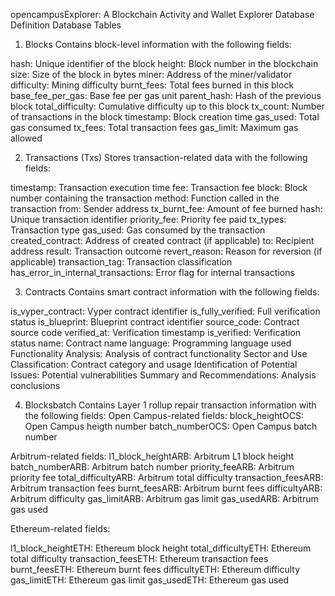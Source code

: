 opencampusExplorer: A Blockchain Activity and Wallet Explorer
Database Definition
Database Tables
1. Blocks
Contains block-level information with the following fields:

hash: Unique identifier of the block
height: Block number in the blockchain
size: Size of the block in bytes
miner: Address of the miner/validator
difficulty: Mining difficulty
burnt_fees: Total fees burned in this block
base_fee_per_gas: Base fee per gas unit
parent_hash: Hash of the previous block
total_difficulty: Cumulative difficulty up to this block
tx_count: Number of transactions in the block
timestamp: Block creation time
gas_used: Total gas consumed
tx_fees: Total transaction fees
gas_limit: Maximum gas allowed

2. Transactions (Txs)
Stores transaction-related data with the following fields:

timestamp: Transaction execution time
fee: Transaction fee
block: Block number containing the transaction
method: Function called in the transaction
from: Sender address
tx_burnt_fee: Amount of fee burned
hash: Unique transaction identifier
priority_fee: Priority fee paid
tx_types: Transaction type
gas_used: Gas consumed by the transaction
created_contract: Address of created contract (if applicable)
to: Recipient address
result: Transaction outcome
revert_reason: Reason for reversion (if applicable)
transaction_tag: Transaction classification
has_error_in_internal_transactions: Error flag for internal transactions

3. Contracts
Contains smart contract information with the following fields:

is_vyper_contract: Vyper contract identifier
is_fully_verified: Full verification status
is_blueprint: Blueprint contract identifier
source_code: Contract source code
verified_at: Verification timestamp
is_verified: Verification status
name: Contract name
language: Programming language used
Functionality Analysis: Analysis of contract functionality
Sector and Use Classification: Contract category and usage
Identification of Potential Issues: Potential vulnerabilities
Summary and Recommendations: Analysis conclusions

4. Blocksbatch
Contains Layer 1 rollup repair transaction information with the following fields:
Open Campus-related fields:
block_heightOCS: Open Campus heigth number
batch_numberOCS: Open Campus batch number

Arbitrum-related fields:
l1_block_heightARB: Arbitrum L1 block height
batch_numberARB: Arbitrum batch number
priority_feeARB: Arbitrum priority fee
total_difficultyARB: Arbitrum total difficulty
transaction_feesARB: Arbitrum transaction fees
burnt_feesARB: Arbitrum burnt fees
difficultyARB: Arbitrum difficulty
gas_limitARB: Arbitrum gas limit
gas_usedARB: Arbitrum gas used

Ethereum-related fields:

l1_block_heightETH: Ethereum block height
total_difficultyETH: Ethereum total difficulty
transaction_feesETH: Ethereum transaction fees
burnt_feesETH: Ethereum burnt fees
difficultyETH: Ethereum difficulty
gas_limitETH: Ethereum gas limit
gas_usedETH: Ethereum gas used






